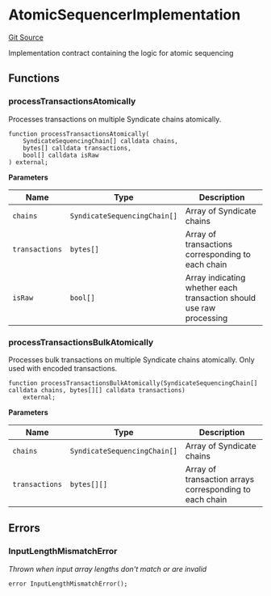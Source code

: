 # AtomicSequencerImplementation
[Git Source](https://github.com/SyndicateProtocol/syndicate-appchains/blob/b28027a30c67e2de9f45368bdf6d7b4aecf3b0cf/src/atomic-sequencer/AtomicSequencerImplementation.sol)

Implementation contract containing the logic for atomic sequencing


## Functions
### processTransactionsAtomically

Processes transactions on multiple Syndicate chains atomically.


```solidity
function processTransactionsAtomically(
    SyndicateSequencingChain[] calldata chains,
    bytes[] calldata transactions,
    bool[] calldata isRaw
) external;
```
**Parameters**

|Name|Type|Description|
|----|----|-----------|
|`chains`|`SyndicateSequencingChain[]`|Array of Syndicate chains|
|`transactions`|`bytes[]`|Array of transactions corresponding to each chain|
|`isRaw`|`bool[]`|Array indicating whether each transaction should use raw processing|


### processTransactionsBulkAtomically

Processes bulk transactions on multiple Syndicate chains atomically. Only used with encoded transactions.


```solidity
function processTransactionsBulkAtomically(SyndicateSequencingChain[] calldata chains, bytes[][] calldata transactions)
    external;
```
**Parameters**

|Name|Type|Description|
|----|----|-----------|
|`chains`|`SyndicateSequencingChain[]`|Array of Syndicate chains|
|`transactions`|`bytes[][]`|Array of transaction arrays corresponding to each chain|


## Errors
### InputLengthMismatchError
*Thrown when input array lengths don't match or are invalid*


```solidity
error InputLengthMismatchError();
```


